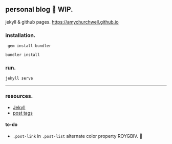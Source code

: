 personal blog :construction: WIP.
---
jekyll & github pages.
https://amychurchwell.github.io

### installation.

```
 gem install bundler
 ```

 ```
 bundler install
 ```

 ### run.

 ```
 jekyll serve
 ```

 ---
 ### resources.
 - [Jekyll](https://jekyllrb.com/)
 - [post tags](http://longqian.me/2017/02/09/github-jekyll-tag/)

 #### to-do
 - `.post-link` in `.post-list` alternate color property ROYGBIV. :rainbow: